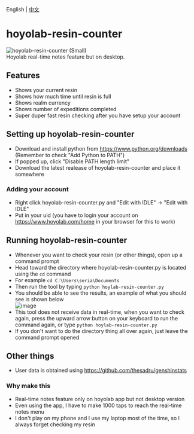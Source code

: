 English | [中文](https://github.com/seriaati/hoyolab-resin-counter/blob/main/README.zh-tw.md)
# hoyolab-resin-counter
![hoyolab-resin-counter (Small)](https://user-images.githubusercontent.com/61446626/159615993-8801f175-84b7-4361-bf65-7fb70708341a.png)  
Hoyolab real-time notes feature but on desktop.

## Features
- Shows your current resin
- Shows how much time until resin is full
- Shows realm currency
- Shows number of expeditions completed
- Super duper fast resin checking after you have setup your account

## Setting up hoyolab-resin-counter
- Download and install python from https://www.python.org/downloads (Remember to check "Add Python to PATH")
- If popped up, click "Disable PATH length limit"
- Download the latest realease of hoyolab-resin-counter and place it somewhere

### Adding your account
- Right click hoyolab-resin-counter.py and "Edit with IDLE" -> "Edit with IDLE"
- Put in your uid (you have to login your account on https://www.hoyolab.com/home in your browser for this to work)

## Running hoyolab-resin-counter
- Whenever you want to check your resin (or other things), open up a command prompt
- Head toward the directory where hoyolab-resin-counter.py is located using the ```cd``` command
- For example
```cd C:\Users\seria\Documents```
- Then run the tool by typing ```python hoylab-resin-counter.py```
- You should be able to see the results, an example of what you should see is shown below  
![image](https://user-images.githubusercontent.com/61446626/159394012-b59892f1-1620-44c1-99b3-87a43223dae8.png)
- This tool does not receive data in real-time, when you want to check again, press the upward arrow button on your keyboard to run the command again, or type ```python hoylab-resin-counter.py```
- If you don't want to do the directory thing all over again, just leave the command prompt opened

## Other things
- User data is obtained using https://github.com/thesadru/genshinstats
### Why make this
- Real-time notes feature only on hoyolab app but not desktop version
- Even using the app, I have to make 1000 taps to reach the real-time notes menu
- I don't play on my phone and I use my laptop most of the time, so I always forget checking my resin
